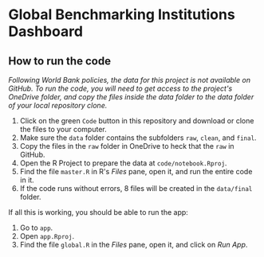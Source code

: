 # Global Benchmarking Institutions Dashboard

## How to run the code

*Following World Bank policies, the data for this project is not available on GitHub. 
To run the code, you will need to get access to the project's OneDrive folder, 
and copy the files inside the data folder to the data folder of your local repository clone.*

1. Click on the green `Code` button in this repository and download or clone the files to your computer.
1. Make sure the `data` folder contains the subfolders `raw`, `clean`, and `final`.
1. Copy the files in the `raw` folder in OneDrive to heck that the `raw` in GitHub.
1. Open the R Project to prepare the data at `code/notebook.Rproj`.
1. Find the file `master.R` in R's *Files* pane, open it, and run the entire code in it.
1. If the code runs without errors, 8 files will be created in the `data/final` folder.

If all this is working, you should be able to run the app:
1. Go to `app`.
2. Open `app.Rproj`.
3. Find the file `global.R` in the *Files* pane, open it, and click on *Run App*.

